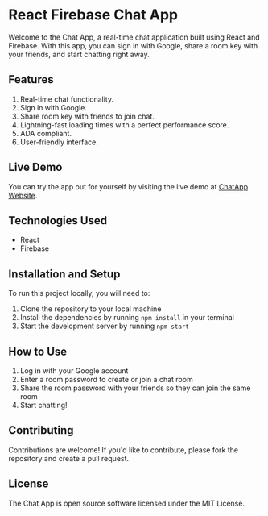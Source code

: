 # React Firebase Chat App

Welcome to the Chat App, a real-time chat application built using React and Firebase. With this app, you can sign in with Google, share a room key with your friends, and start chatting right away.

## Features
1. Real-time chat functionality.
2. Sign in with Google.
3. Share room key with friends to join chat.
4. Lightning-fast loading times with a perfect performance score.
5. ADA compliant.
6. User-friendly interface.

## Live Demo
You can try the app out for yourself by visiting the live demo at [ChatApp Website](http://ramadan-kareem2023.web.app/).

## Technologies Used
* React
* Firebase

## Installation and Setup
To run this project locally, you will need to:

1. Clone the repository to your local machine
2. Install the dependencies by running `npm install` in your terminal
3. Start the development server by running `npm start`
   
## How to Use
1. Log in with your Google account
2. Enter a room password to create or join a chat room
3. Share the room password with your friends so they can join the same room
4. Start chatting!
   
## Contributing
Contributions are welcome! If you'd like to contribute, please fork the repository and create a pull request.

## License
The Chat App is open source software licensed under the MIT License.